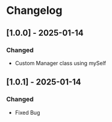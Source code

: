 # Changelog

## [1.0.0] - 2025-01-14
### Changed
- Custom Manager class using mySelf

## [1.0.1] - 2025-01-14
### Changed
- Fixed Bug
